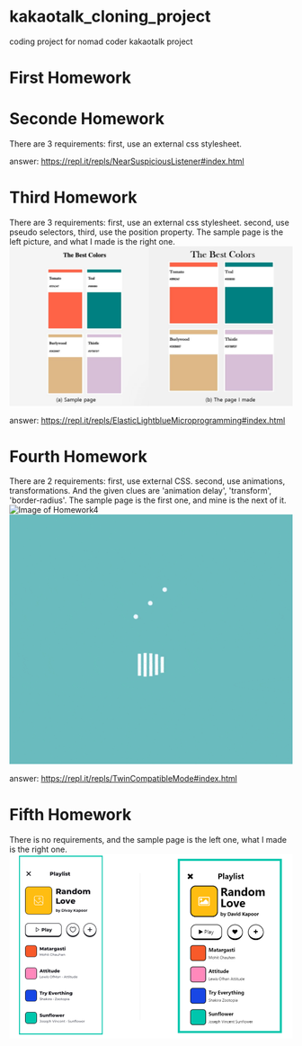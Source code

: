 # kakaotalk_cloning_project
coding project for nomad coder kakaotalk project

# First Homework


# Seconde Homework
There are 3 requirements: first, use an external css stylesheet.

answer: https://repl.it/repls/NearSuspiciousListener#index.html

# Third Homework
There are 3 requirements: first, use an external css stylesheet. second, use pseudo selectors, third, use the position property.
The sample page is the left picture, and what I made is the right one.
![Image of Homework3](https://github.com/yibre/kakaotalk_cloning_project/blob/main/Pictures/1005.JPG)

answer: https://repl.it/repls/ElasticLightblueMicroprogramming#index.html


# Fourth Homework
There are 2 requirements: first, use external CSS. second, use animations, transformations.
And the given clues are 'animation delay', 'transform', 'border-radius'.
The sample page is the first one, and mine is the next of it.
![Image of Homework4](https://i.imgur.com/SuVjwwv.gif)
![Image of Homework4_2](https://github.com/yibre/kakaotalk_cloning_project/blob/main/Pictures/Homework4_mine.gif)

answer: https://repl.it/repls/TwinCompatibleMode#index.html

# Fifth Homework
There is no requirements, and the sample page is the left one, what I made is the right one.
![Image of Homework5](https://github.com/yibre/kakaotalk_cloning_project/blob/main/Pictures/Homework5.png)
